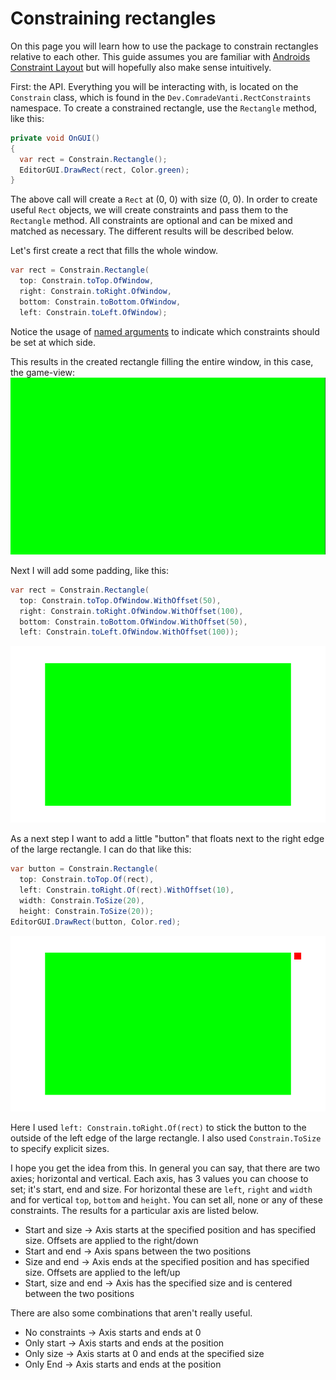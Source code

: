 ﻿# Constraining rectangles

On this page you will learn how to use the package to constrain rectangles
relative to each other. This guide assumes you are familiar
with [Androids Constraint Layout](https://developer.android.com/develop/ui/views/layout/constraint-layout)
but will hopefully also make sense intuitively.

First: the API. Everything you will be interacting with, is located on
the `Constrain` class, which is found in the `Dev.ComradeVanti.RectConstraints`
namespace. To create a constrained rectangle, use the `Rectangle` method, like
this:

```csharp
private void OnGUI()
{
  var rect = Constrain.Rectangle();
  EditorGUI.DrawRect(rect, Color.green);
}
```

The above call will create a `Rect` at (0, 0) with size (0, 0). In order to
create useful `Rect` objects, we will create constraints and pass them to
the `Rectangle` method. All constraints are optional and can be mixed and
matched as necessary. The different results will be described below.

Let's first create a rect that fills the whole window.

```csharp
var rect = Constrain.Rectangle(
  top: Constrain.toTop.OfWindow,
  right: Constrain.toRight.OfWindow,
  bottom: Constrain.toBottom.OfWindow,
  left: Constrain.toLeft.OfWindow);
```

Notice the usage
of [named arguments](https://docs.microsoft.com/en-us/dotnet/csharp/programming-guide/classes-and-structs/named-and-optional-arguments)
to indicate which constraints should be set at which side.

This results in the created rectangle filling the entire window, in this case,
the game-view:
![image](./Images/Constraining_Window.png)

Next I will add some padding, like this:

```csharp
var rect = Constrain.Rectangle(
  top: Constrain.toTop.OfWindow.WithOffset(50),
  right: Constrain.toRight.OfWindow.WithOffset(100),
  bottom: Constrain.toBottom.OfWindow.WithOffset(50),
  left: Constrain.toLeft.OfWindow.WithOffset(100));
```

![image](./Images/Constraining_Padded.png)

As a next step I want to add a little "button" that floats next to the right
edge of the large rectangle. I can do that like this:

```csharp
var button = Constrain.Rectangle(
  top: Constrain.toTop.Of(rect),
  left: Constrain.toRight.Of(rect).WithOffset(10),
  width: Constrain.ToSize(20),
  height: Constrain.ToSize(20));
EditorGUI.DrawRect(button, Color.red);
```

![image](./Images/Constraining_Button.png)

Here I used `left: Constrain.toRight.Of(rect)` to stick the button to the
outside of the left edge of the large rectangle. I also used `Constrain.ToSize`
to specify explicit sizes.

I hope you get the idea from this. In general you can say, that there are two
axies; horizontal and vertical. Each axis, has 3 values you can choose to set;
it's start, end and size. For horizontal these are `left`, `right` and `width`
and for vertical `top`, `bottom` and `height`. You can set all, none or any of
these constraints. The results for a particular axis are listed below.

- Start and size -> Axis starts at the specified position and has specified
  size. Offsets are applied to the right/down
- Start and end -> Axis spans between the two positions
- Size and end -> Axis ends at the specified position and has specified size.
  Offsets are applied to the left/up
- Start, size and end -> Axis has the specified size and is centered between the
  two positions

There are also some combinations that aren't really useful.

- No constraints -> Axis starts and ends at 0
- Only start -> Axis starts and ends at the position
- Only size -> Axis starts at 0 and ends at the specified size
- Only End -> Axis starts and ends at the position

